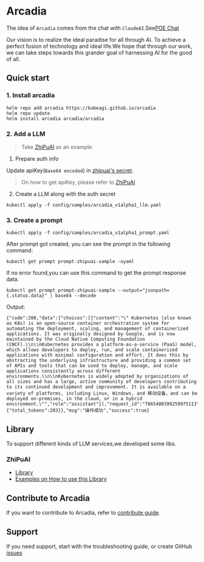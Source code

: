 # Arcadia

The idea of `Arcadia` comes from the chat with `ClaudeAI`.See[POE Chat](https://poe.com/s/ZFpODyF8aSbgHG1GiQOp)

Our vision is to realize the ideal paradise for all through AI. To achieve a perfect fusion of technology and ideal life.We hope that through our work, we can take steps towards this grander goal of harnessing AI for the good of all.

## Quick start

### 1. Install arcadia

```shell
helm repo add arcadia https://kubeagi.github.io/arcadia
helm repo update
helm install arcadia arcadia/arcadia
```

### 2. Add a LLM

> Take [ZhiPuAI](https://www.zhipuai.cn/) as an example.

1. Prepare auth info

Update apiKey(`Base64 encoded`) in [zhipuai's secret](https://github.com/kubeagi/arcadia/blob/main/config/samples/arcadia_v1alpha1_llm.yaml#L7).

> On how to get apiKey, please refer to [ZhiPuAI](https://open.bigmodel.cn/dev/api#auth)

2. Create a LLM along with the auth secret

```shell
kubectl apply -f config/samples/arcadia_v1alpha1_llm.yaml
```

### 3. Create a prompt

```shell
kubectl apply -f config/samples/arcadia_v1alpha1_prompt.yaml
```

After prompt got created, you can see the prompt in the following command:

```shell
kubectl get prompt prompt-zhipuai-sample -oyaml
```

If no error found,you can use this command to get the prompt response data.

```shell
kubectl get prompt prompt-zhipuai-sample --output="jsonpath={.status.data}" | base64 --decode
```

Output:

```shell
{"code":200,"data":{"choices":[{"content":"\" Kubernetes (also known as K8s) is an open-source container orchestration system for automating the deployment, scaling, and management of containerized applications. It was originally designed by Google, and is now maintained by the Cloud Native Computing Foundation (CNCF).\\n\\nKubernetes provides a platform-as-a-service (PaaS) model, which allows developers to deploy, run, and scale containerized applications with minimal configuration and effort. It does this by abstracting the underlying infrastructure and providing a common set of APIs and tools that can be used to deploy, manage, and scale applications consistently across different environments.\\n\\nKubernetes is widely adopted by organizations of all sizes and has a large, active community of developers contributing to its continued development and improvement. It is available on a variety of platforms, including Linux, Windows, and 移动设备，and can be deployed on-premises, in the cloud, or in a hybrid environment.\"","role":"assistant"}],"request_id":"7865480399259975113","task_id":"7865480399259975113","task_status":"SUCCESS","usage":{"total_tokens":203}},"msg":"操作成功","success":true}
```

## Library

To support different kinds of LLM services,we developed some libs.

### ZhiPuAI

- [Library](https://github.com/kubeagi/arcadia/tree/main/pkg/llms/zhipuai)
- [Examples on How to use this Library](https://github.com/kubeagi/arcadia/blob/main/examples/zhipuai/main.go)

## Contribute to Arcadia

If you want to contribute to Arcadia, refer to [contribute guide](CONTRIBUTING.md).

## Support

If you need support, start with the troubleshooting guide, or create GitHub [issues](https://github.com/kubeagi/arcadia/issues/new)
